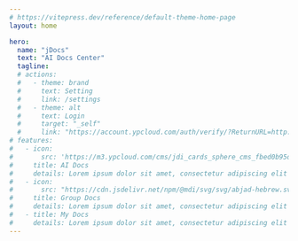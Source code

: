 ```yaml
---
# https://vitepress.dev/reference/default-theme-home-page
layout: home

hero:
  name: "jDocs"
  text: "AI Docs Center"
  tagline: 
  # actions:
  #   - theme: brand
  #     text: Setting
  #     link: /settings
  #   - theme: alt
  #     text: Login
  #     target: "_self"
  #     link: "https://account.ypcloud.com/auth/verify/?ReturnURL=http://localhost:5173/jdocs/callback"
# features:
#   - icon: 
#       src: 'https://m3.ypcloud.com/cms/jdi_cards_sphere_cms_fbed0b95d1.png'
#     title: AI Docs
#     details: Lorem ipsum dolor sit amet, consectetur adipiscing elit
#   - icon: 
#       src: "https://cdn.jsdelivr.net/npm/@mdi/svg/svg/abjad-hebrew.svg"
#     title: Group Docs
#     details: Lorem ipsum dolor sit amet, consectetur adipiscing elit
#   - title: My Docs
#     details: Lorem ipsum dolor sit amet, consectetur adipiscing elit
---
```


  <!-- <div class="text-3xl font-bold underline">
    Hello world!!
  </div> -->

<script setup>
import { useData } from 'vitepress'
import Search from "../src/components/common/Search.vue"
const { site } = useData()

</script>

<style scoped>
  
</style>

<Search />
